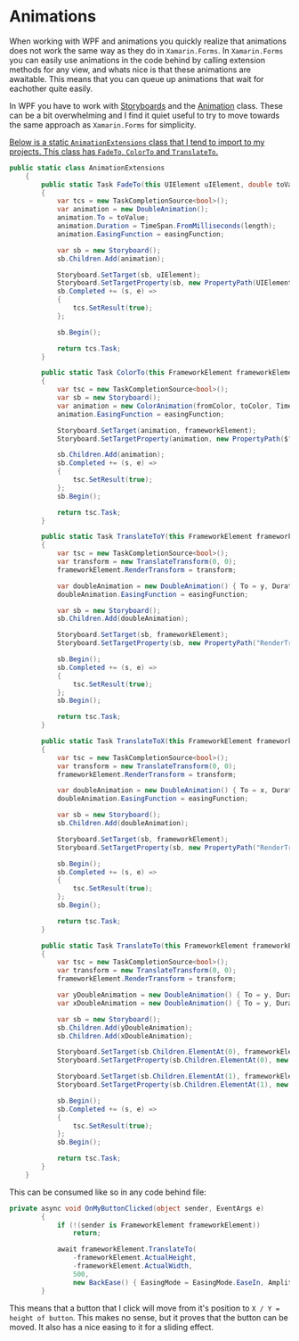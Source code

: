 # Animations
When working with WPF and animations you quickly realize that animations does not work the same way as they do in `Xamarin.Forms`. In `Xamarin.Forms` you can easily use animations in the code behind by calling extension methods for any view, and whats nice is that these animations are awaitable. This means that you can queue up animations that wait for eachother quite easily. 

In WPF you have to work with [Storyboards](https://docs.microsoft.com/en-us/dotnet/desktop/wpf/graphics-multimedia/storyboards-overview?view=netframeworkdesktop-4.8) and the [Animation](https://docs.microsoft.com/en-us/dotnet/desktop/wpf/graphics-multimedia/animation-overview?view=netframeworkdesktop-4.8) class. These can be a bit overwhelming and I find it quiet useful to try to move towards the same approach as `Xamarin.Forms` for simplicity.

[Below is a static `AnimationExtensions` class that I tend to import to my projects. This class has `FadeTo`, `ColorTo` and `TranslateTo`.](AnimationExtensions.cs)

```csharp
public static class AnimationExtensions
    {
        public static Task FadeTo(this UIElement uIElement, double toValue, double length = 250, IEasingFunction? easingFunction = null)
        {
            var tcs = new TaskCompletionSource<bool>();
            var animation = new DoubleAnimation();
            animation.To = toValue;
            animation.Duration = TimeSpan.FromMilliseconds(length);
            animation.EasingFunction = easingFunction;

            var sb = new Storyboard();
            sb.Children.Add(animation);

            Storyboard.SetTarget(sb, uIElement);
            Storyboard.SetTargetProperty(sb, new PropertyPath(UIElement.OpacityProperty));
            sb.Completed += (s, e) =>
            {
                tcs.SetResult(true);
            };

            sb.Begin();

            return tcs.Task;
        }

        public static Task ColorTo(this FrameworkElement frameworkElement, DependencyProperty dependencyProperty, Color fromColor, Color toColor, long length = 250, IEasingFunction? easingFunction = null)
        {
            var tsc = new TaskCompletionSource<bool>();
            var sb = new Storyboard();
            var animation = new ColorAnimation(fromColor, toColor, TimeSpan.FromMilliseconds(length));
            animation.EasingFunction = easingFunction;

            Storyboard.SetTarget(animation, frameworkElement);
            Storyboard.SetTargetProperty(animation, new PropertyPath($"({dependencyProperty.Name}).(SolidColorBrush.Color)"));

            sb.Children.Add(animation);
            sb.Completed += (s, e) =>
            {
                tsc.SetResult(true);
            };
            sb.Begin();

            return tsc.Task;
        }

        public static Task TranslateToY(this FrameworkElement frameworkElement, double y, long length = 250, IEasingFunction? easingFunction = null)
        {
            var tsc = new TaskCompletionSource<bool>();
            var transform = new TranslateTransform(0, 0);
            frameworkElement.RenderTransform = transform;

            var doubleAnimation = new DoubleAnimation() { To = y, Duration = TimeSpan.FromMilliseconds(length) };
            doubleAnimation.EasingFunction = easingFunction;

            var sb = new Storyboard();
            sb.Children.Add(doubleAnimation);

            Storyboard.SetTarget(sb, frameworkElement);
            Storyboard.SetTargetProperty(sb, new PropertyPath("RenderTransform.(TranslateTransform.Y)"));

            sb.Begin();
            sb.Completed += (s, e) =>
            {
                tsc.SetResult(true);
            };
            sb.Begin();

            return tsc.Task;
        }

        public static Task TranslateToX(this FrameworkElement frameworkElement, double x, long length = 250, IEasingFunction? easingFunction = null)
        {
            var tsc = new TaskCompletionSource<bool>();
            var transform = new TranslateTransform(0, 0);
            frameworkElement.RenderTransform = transform;

            var doubleAnimation = new DoubleAnimation() { To = x, Duration = TimeSpan.FromMilliseconds(length) };
            doubleAnimation.EasingFunction = easingFunction;

            var sb = new Storyboard();
            sb.Children.Add(doubleAnimation);

            Storyboard.SetTarget(sb, frameworkElement);
            Storyboard.SetTargetProperty(sb, new PropertyPath("RenderTransform.(TranslateTransform.X)"));

            sb.Begin();
            sb.Completed += (s, e) =>
            {
                tsc.SetResult(true);
            };
            sb.Begin();

            return tsc.Task;
        }

        public static Task TranslateTo(this FrameworkElement frameworkElement, double y, double x, long length = 250, IEasingFunction? easingFunction = null)
        {
            var tsc = new TaskCompletionSource<bool>();
            var transform = new TranslateTransform(0, 0);
            frameworkElement.RenderTransform = transform;

            var yDoubleAnimation = new DoubleAnimation() { To = y, Duration = TimeSpan.FromMilliseconds(length), EasingFunction = easingFunction };
            var xDoubleAnimation = new DoubleAnimation() { To = y, Duration = TimeSpan.FromMilliseconds(length), EasingFunction = easingFunction };

            var sb = new Storyboard();
            sb.Children.Add(yDoubleAnimation);
            sb.Children.Add(xDoubleAnimation);

            Storyboard.SetTarget(sb.Children.ElementAt(0), frameworkElement);
            Storyboard.SetTargetProperty(sb.Children.ElementAt(0), new PropertyPath("RenderTransform.(TranslateTransform.Y)"));

            Storyboard.SetTarget(sb.Children.ElementAt(1), frameworkElement);
            Storyboard.SetTargetProperty(sb.Children.ElementAt(1), new PropertyPath("RenderTransform.(TranslateTransform.X)"));

            sb.Begin();
            sb.Completed += (s, e) =>
            {
                tsc.SetResult(true);
            };
            sb.Begin();

            return tsc.Task;
        }
    }
```

This can be consumed like so in any code behind file:

```csharp
private async void OnMyButtonClicked(object sender, EventArgs e)
        {
            if (!(sender is FrameworkElement frameworkElement))
                return;

            await frameworkElement.TranslateTo(
                -frameworkElement.ActualHeight,
                -frameworkElement.ActualWidth,
                500, 
                new BackEase() { EasingMode = EasingMode.EaseIn, Amplitude = 0.3 });
        }
```

This means that a button that I click will move from it's position to `X / Y = height of button`. This makes no sense, but it proves that the button can be moved. It also has a nice easing to it for a sliding effect.
